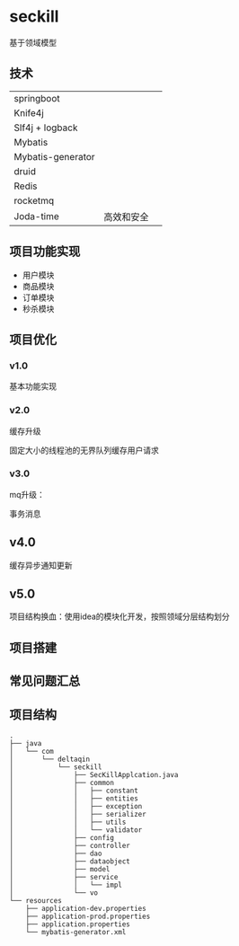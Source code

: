 # seckill

基于领域模型

## 技术

|                   |            |      |
| ----------------- | ---------- | ---- |
| springboot        |            |      |
| Knife4j           |            |      |
| Slf4j + logback   |            |      |
| Mybatis           |            |      |
| Mybatis-generator |            |      |
| druid             |            |      |
| Redis             |            |      |
| rocketmq          |            |      |
| Joda-time         | 高效和安全 |      |

## 项目功能实现

- 用户模块
- 商品模块
- 订单模块
- 秒杀模块

## 项目优化

### v1.0

基本功能实现

### v2.0

缓存升级

固定大小的线程池的无界队列缓存用户请求

### v3.0

mq升级：

事务消息

## v4.0

缓存异步通知更新

## v5.0

项目结构换血：使用idea的模块化开发，按照领域分层结构划分



## 项目搭建



## 常见问题汇总



## 项目结构

```
.
├── java
│   └── com
│       └── deltaqin
│           └── seckill
│               ├── SecKillApplcation.java
│               ├── common
│               │   ├── constant
│               │   ├── entities
│               │   ├── exception
│               │   ├── serializer
│               │   ├── utils
│               │   └── validator
│               ├── config
│               ├── controller
│               ├── dao
│               ├── dataobject
│               ├── model
│               ├── service
│               │   └── impl
│               └── vo
└── resources
    ├── application-dev.properties
    ├── application-prod.properties
    ├── application.properties
    └── mybatis-generator.xml

```
